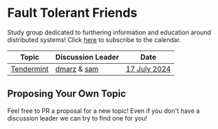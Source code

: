# Fault Tolerant Friends

Study group dedicated to furthering information and education around distributed systems! Click [here](https://tinyurl.com/faulttolerantfrenscal) to subscribe to the calendar.


| Topic | Discussion Leader|  Date | 
|-------|-----------------|-----------|
| [Tendermint](./Sessions/tendermint.md) | [dmarz](https://x.com/DistributedMarz) & [sam](https://x.com/samlafer) |  [17 July 2024](https://calendar.google.com/calendar/u/0/r/eventedit/bGMzbTZoNDk2ZDFwaDhvMzg3ZWQ5ZnBiazAgNmYxY2U0NDIzNTg4N2I3YmYxNTkwNmE5Mzc1MGE3MDY4NDgyOTEyMjVhMTE0ZDcyOTNhMTdlZDg1YjhjYmU3ZEBn)  |


## Proposing Your Own Topic

Feel free to PR a proposal for a new topic! Even if you don't have a discussion leader we can try to find one for you!